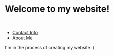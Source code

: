 <html>

<head>
  <title>Daniel's Site</title>
</head>

<body>
  <h1><strong>Welcome to my website!</strong></h1>
  <br />
  <ul>
    <li><a href="./contact.html">Contact Info</a></li>
    <li><a href="./aboutme.html">About Me</a></li>
  </ul>
  <p>I'm in the process of creating my website :)</p>
</body>

</html>

